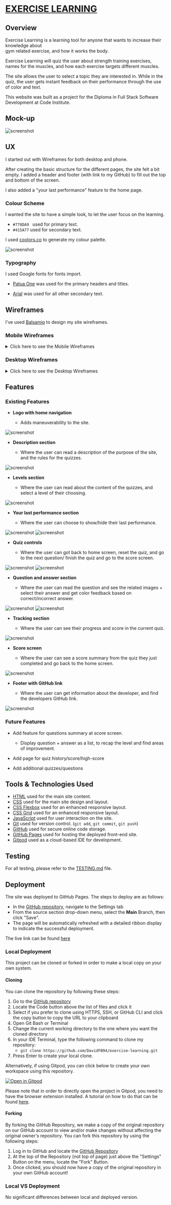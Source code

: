 # [EXERCISE LEARNING](https://davidfb94.github.io/exercise-learning)

## Overview
Exercise Learning is a learning tool for anyone that wants to increase their knowledge about  
gym related exercise, and how it works the body.

Exercise Learning will quiz the user about strength training exercises, names for the muscles, and how each exercise targets different muscles.

The site allows the user to select a topic they are interested in. While in the quiz, the user gets instant feedback on their performance through the use of color and text.

This website was built as a project for the Diploma in Full Stack Software Development at Code Institute.

## Mock-up
![screenshot](documentation/mock-up.png)

## UX
I started out with Wireframes for both desktop and phone. 

After creating the basic structure for the different pages, the site felt a bit empty. I added a header and footer (with link to my GitHub) to fill out the top and bottom of the screen.

I also added a "your last performance" feature to the home page.

### Colour Scheme

I wanted the site to have a simple look, to let the user focus on the learning.

- `#778DA9 ` used for primary text.
- `#415A77` used for secondary text.

I used [coolors.co](https://coolors.co/000000-415a77-778da9-e0e1dd-ffffff) to generate my colour palette.

![screenshot](documentation/color-palette.png)

### Typography

I used Google fonts for fonts import.

- [Patua One](https://fonts.google.com/specimen/Patua+One) was used for the primary headers and titles.

- [Arial]() was used for all other secondary text.

## Wireframes
I've used [Balsamiq](https://balsamiq.com/wireframes) to design my site wireframes.

### Mobile Wireframes

<details>
<summary> Click here to see the Mobile Wireframes </summary>

Home
  - ![screenshot](documentation/wireframes/mobile-home.png)

Quiz
  - ![screenshot](documentation/wireframes/mobile-quiz.png)

Score-screen
  - ![screenshot](documentation/wireframes/mobile-score-screen.png)
</details>

### Desktop Wireframes

<details>
<summary> Click here to see the Desktop Wireframes </summary>

Home
  - ![screenshot](documentation/wireframes/desktop-home.png)

Quiz
  - ![screenshot](documentation/wireframes/desktop-quiz.png)

Score-screen
  - ![screenshot](documentation/wireframes/desktop-score-screen.png)
</details>

## Features

### Existing Features

- **Logo with home navigation**

    -   Adds maneuverability to the site.

![screenshot](documentation/features/feature01.png)

- **Description section**

    -   Where the user can read a description of the purpose of the site, and the rules for the quizzes.

![screenshot](documentation/features/feature02.png)

- **Levels section**

    - Where the user can read about the content of the quizzes, and select a level of their choosing.

![screenshot](documentation/features/feature03.png)

- **Your last performance section**

    - Where the user can choose to show/hide their last performance.

![screenshot](documentation/features/feature04-1.png)
![screenshot](documentation/features/feature04-2.png)

- **Quiz controls**

    - Where the user can got back to home screen, reset the quiz, and go to the next question/ finish the quiz and go to the score screen.

![screenshot](documentation/features/feature05-1.png)
![screenshot](documentation/features/feature05-2.png)

- **Question and answer section**

    - Where the user can read the question and see the related images + select their answer and get color feedback based on correct/incorrect answer.

![screenshot](documentation/features/feature06-1.png)
![screenshot](documentation/features/feature06-2.png)

- **Tracking section**

    - Where the user can see their progress and score in the current quiz.

![screenshot](documentation/features/feature07.png)

- **Score screen**

    - Where the user can see a score summary from the quiz they just completed and go back to the home screen.

![screenshot](documentation/features/feature08.png)

- **Footer with GitHub link**

    - Where the user can get information about the developer, and find the developers GitHub link.

![screenshot](documentation/features/feature09.png)

### Future Features

- Add feature for questions summary at score screen.
    - Display question +  answer as a list, to recap the level and find areas of improvement.

- Add page for quiz history/score/high-score

- Add additional quizzes/questions

## Tools & Technologies Used

- [HTML](https://en.wikipedia.org/wiki/HTML) used for the main site content.
- [CSS](https://en.wikipedia.org/wiki/CSS) used for the main site design and layout.
- [CSS Flexbox](https://www.w3schools.com/css/css3_flexbox.asp) used for an enhanced responsive layout.
- [CSS Grid](https://www.w3schools.com/css/css_grid.asp) used for an enhanced responsive layout.
- [JavaScript](https://www.javascript.com) used for user interaction on the site.
- [Git](https://git-scm.com) used for version control. (`git add`, `git commit`, `git push`)
- [GitHub](https://github.com) used for secure online code storage.
- [GitHub Pages](https://pages.github.com) used for hosting the deployed front-end site.
- [Gitpod](https://gitpod.io) used as a cloud-based IDE for development.

## Testing

For all testing, please refer to the [TESTING.md](TESTING.md) file.

## Deployment

The site was deployed to GitHub Pages. The steps to deploy are as follows:

- In the [GitHub repository](https://github.com/DavidFB94/exercise-learning), navigate to the Settings tab 
- From the source section drop-down menu, select the **Main** Branch, then click "Save".
- The page will be automatically refreshed with a detailed ribbon display to indicate the successful deployment.

The live link can be found [here](https://davidfb94.github.io/exercise-learning)

### Local Deployment

This project can be cloned or forked in order to make a local copy on your own system.

#### Cloning

You can clone the repository by following these steps:

1. Go to the [GitHub repository](https://github.com/DavidFB94/exercise-learning) 
2. Locate the Code button above the list of files and click it 
3. Select if you prefer to clone using HTTPS, SSH, or GitHub CLI and click the copy button to copy the URL to your clipboard
4. Open Git Bash or Terminal
5. Change the current working directory to the one where you want the cloned directory
6. In your IDE Terminal, type the following command to clone my repository:
	- `git clone https://github.com/DavidFB94/exercise-learning.git`
7. Press Enter to create your local clone.

Alternatively, if using Gitpod, you can click below to create your own workspace using this repository.

[![Open in Gitpod](https://gitpod.io/button/open-in-gitpod.svg)](https://gitpod.io/#https://github.com/DavidFB94/exercise-learning)

Please note that in order to directly open the project in Gitpod, you need to have the browser extension installed.
A tutorial on how to do that can be found [here](https://www.gitpod.io/docs/configure/user-settings/browser-extension).

#### Forking

By forking the GitHub Repository, we make a copy of the original repository on our GitHub account to view and/or make changes without affecting the original owner's repository.
You can fork this repository by using the following steps:

1. Log in to GitHub and locate the [GitHub Repository](https://github.com/DavidFB94/exercise-learning)
2. At the top of the Repository (not top of page) just above the "Settings" Button on the menu, locate the "Fork" Button.
3. Once clicked, you should now have a copy of the original repository in your own GitHub account!

### Local VS Deployment

No significant differences between local and deployed version.